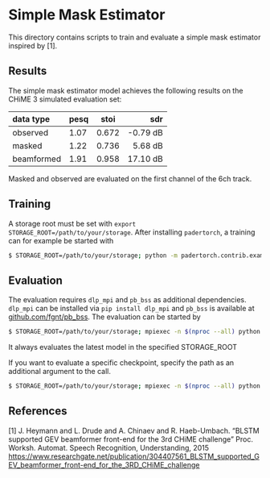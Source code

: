 Simple Mask Estimator
=============

This directory contains scripts to train and evaluate a simple mask estimator
inspired by [1].

Results
-------

The simple mask estimator model achieves the following results on
the CHiME 3 simulated evaluation set:


data type         |  pesq         | stoi         |      sdr 
:------------------|--------------|--------------|--------------:
observed           |  1.07       |  0.672       |  -0.79 dB
masked             |  1.22       |  0.736       |  5.68 dB
beamformed         |  1.91       |  0.958       |   17.10 dB  

Masked and observed are evaluated on the first channel of the 6ch track.

Training
--------

A storage root must be set with `export STORAGE_ROOT=/path/to/your/storage`.
After installing `padertorch`, a training can for example be started with

```bash
$ STORAGE_ROOT=/path/to/your/storage; python -m padertorch.contrib.examples.speech_enhancement.simple_mask_estimator.train
```

Evaluation
----------

The evaluation requires `dlp_mpi` and `pb_bss` as additional dependencies.
`dlp_mpi` can be installed via `pip install dlp_mpi` and `pb_bss` is available at [github.com/fgnt/pb_bss](github.com/fgnt/pb_bss).
The evaluation can be started by

```bash
$ STORAGE_ROOT=/path/to/your/storage; mpiexec -n $(nproc --all) python -m padertorch.contrib.examples.speech_enhancement.simple_mask_estimator.evaluate
```
It always evaluates the latest model in the specified STORAGE_ROOT

If you want to evaluate a specific checkpoint, specify the path as an
additional argument to the call.

```bash
$ STORAGE_ROOT=/path/to/your/storage; mpiexec -n $(nproc --all) python -m padertorch.contrib.examples.speech_enhancement.simple_mask_estimator.evaluate /path/to/checkpoint
```
References
----------

  [1] J. Heymann and L. Drude and A. Chinaev and R. Haeb-Umbach.
    “BLSTM supported GEV beamformer front-end for the 3rd CHiME challenge”
     Proc. Worksh. Automat. Speech Recognition, Understanding, 2015
        https://www.researchgate.net/publication/304407561_BLSTM_supported_GEV_beamformer_front-end_for_the_3RD_CHiME_challenge

